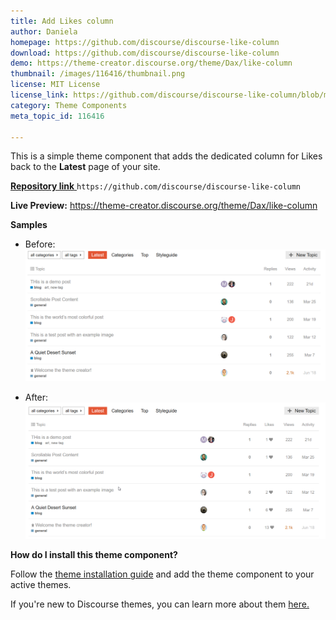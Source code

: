 ```yaml
---
title: Add Likes column
author: Daniela
homepage: https://github.com/discourse/discourse-like-column
download: https://github.com/discourse/discourse-like-column
demo: https://theme-creator.discourse.org/theme/Dax/like-column
thumbnail: /images/116416/thumbnail.png
license: MIT License
license_link: https://github.com/discourse/discourse-like-column/blob/master/LICENSE
category: Theme Components
meta_topic_id: 116416

---
```

This is a simple theme component that adds the dedicated column for Likes back to the **Latest** page of your site.

[**Repository link** ](https://github.com/discourse/discourse-like-column)
`https://github.com/discourse/discourse-like-column`

**Live Preview:**
<https://theme-creator.discourse.org/theme/Dax/like-column>

**Samples**
- Before:
![image: 690x303,75%](/images/116416/7ok4wCFxL5HNpJX9blYMGpXRKqN.png)  

- After:
![image: 690x313,75%](/images/116416/sbEOolFZTQCyPnZPUeUE0P792zK.png) 

**How do I install this theme component?**

Follow the [theme installation guide](https://meta.discourse.org/t/how-do-i-install-a-theme-or-theme-component/63682) and add the theme component to your active themes.

If you're new to Discourse themes, you can learn more about them [here.](https://meta.discourse.org/t/beginners-guide-to-using-discourse-themes/91966)
